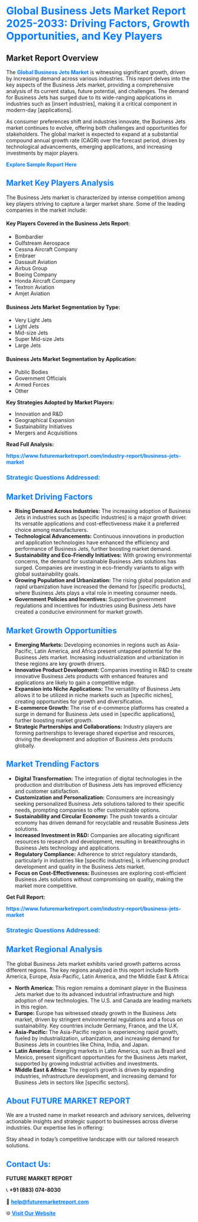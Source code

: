 <h1 style="color: #007BFF;">Global Business Jets Market Report 2025-2033: Driving Factors, Growth Opportunities, and Key Players</h1>

<section id="overview">
<h2>Market Report Overview</h2>
<p>The <a href="https://www.futuremarketreport.com/industry-report/business-jets-market" style="color: #007BFF; text-decoration: none;"><strong>Global Business Jets Market</strong></a> is witnessing significant growth, driven by increasing demand across various industries. This report delves into the key aspects of the Business Jets market, providing a comprehensive analysis of its current status, future potential, and challenges. The demand for Business Jets has surged due to its wide-ranging applications in industries such as [insert industries], making it a critical component in modern-day [applications].</p>
<p>As consumer preferences shift and industries innovate, the Business Jets market continues to evolve, offering both challenges and opportunities for stakeholders. The global market is expected to expand at a substantial compound annual growth rate (CAGR) over the forecast period, driven by technological advancements, emerging applications, and increasing investments by major players.</p>
</section>

<section id="overview">
<p><a href="https://www.futuremarketreport.com/request-sample/reportId=83724" style="color: #007BFF; text-decoration: none;"><strong>Explore Sample Report Here</strong></a></p>
</section>

<section id="key-players">
<h2 style="color: #007BFF;">Market Key Players Analysis</h2>
<p>The Business Jets market is characterized by intense competition among key players striving to capture a larger market share. Some of the leading companies in the market include:</p>
<h4>Key Players Covered in the Business Jets Report:</h4>
<ul><li>Bombardier</li><li>Gulfstream Aerospace</li><li>Cessna Aircraft Company</li><li>Embraer</li><li>Dassault Aviation</li><li>Airbus Group</li><li>Boeing Company</li><li>Honda Aircraft Company</li><li>Textron Aviation</li><li>Amjet Aviation</li></ul>
<h4>Business Jets Market Segmentation by Type:</h4>
<ul><li>Very Light Jets</li><li>Light Jets</li><li>Mid-size Jets</li><li>Super Mid-size Jets</li><li>Large Jets</li></ul>

<h4>Business Jets Market Segmentation by Application:</h4>
<ul><li>Public Bodies</li><li>Government Officials</li><li>Armed Forces</li><li>Other</li></ul>
<p><strong>Key Strategies Adopted by Market Players:</strong></p>
<ul>
<li>Innovation and R&D</li>
<li>Geographical Expansion</li>
<li>Sustainability Initiatives</li>
<li>Mergers and Acquisitions</li>
</ul>
</section>

<section>
<p><strong>Read Full Analysis: </strong></p><a href="https://www.futuremarketreport.com/industry-report/business-jets-market" style="color: #007BFF; text-decoration: none;"><strong>https://www.futuremarketreport.com/industry-report/business-jets-market</strong></a>
<h3 style="color: #007BFF;">Strategic Questions Addressed:</h3>
</section>

<section id="driving-factors">
<h2 style="color: #007BFF;">Market Driving Factors</h2>
<ul>
<li><strong>Rising Demand Across Industries:</strong> The increasing adoption of Business Jets in industries such as [specific industries] is a major growth driver. Its versatile applications and cost-effectiveness make it a preferred choice among manufacturers.</li>
<li><strong>Technological Advancements:</strong> Continuous innovations in production and application technologies have enhanced the efficiency and performance of Business Jets, further boosting market demand.</li>
<li><strong>Sustainability and Eco-Friendly Initiatives:</strong> With growing environmental concerns, the demand for sustainable Business Jets solutions has surged. Companies are investing in eco-friendly variants to align with global sustainability goals.</li>
<li><strong>Growing Population and Urbanization:</strong> The rising global population and rapid urbanization have increased the demand for [specific products], where Business Jets plays a vital role in meeting consumer needs.</li>
<li><strong>Government Policies and Incentives:</strong> Supportive government regulations and incentives for industries using Business Jets have created a conducive environment for market growth.</li>
</ul>
</section>

<section id="growth-opportunities">
<h2 style="color: #007BFF;">Market Growth Opportunities</h2>
<ul>
<li><strong>Emerging Markets:</strong> Developing economies in regions such as Asia-Pacific, Latin America, and Africa present untapped potential for the Business Jets market. Increasing industrialization and urbanization in these regions are key growth drivers.</li>
<li><strong>Innovative Product Development:</strong> Companies investing in R&D to create innovative Business Jets products with enhanced features and applications are likely to gain a competitive edge.</li>
<li><strong>Expansion into Niche Applications:</strong> The versatility of Business Jets allows it to be utilized in niche markets such as [specific niches], creating opportunities for growth and diversification.</li>
<li><strong>E-commerce Growth:</strong> The rise of e-commerce platforms has created a surge in demand for Business Jets used in [specific applications], further boosting market growth.</li>
<li><strong>Strategic Partnerships and Collaborations:</strong> Industry players are forming partnerships to leverage shared expertise and resources, driving the development and adoption of Business Jets products globally.</li>
</ul>
</section>

<section id="trending-factors">
<h2 style="color: #007BFF;">Market Trending Factors</h2>
<ul>
<li><strong>Digital Transformation:</strong> The integration of digital technologies in the production and distribution of Business Jets has improved efficiency and customer satisfaction.</li>
<li><strong>Customization and Personalization:</strong> Consumers are increasingly seeking personalized Business Jets solutions tailored to their specific needs, prompting companies to offer customizable options.</li>
<li><strong>Sustainability and Circular Economy:</strong> The push towards a circular economy has driven demand for recyclable and reusable Business Jets solutions.</li>
<li><strong>Increased Investment in R&D:</strong> Companies are allocating significant resources to research and development, resulting in breakthroughs in Business Jets technology and applications.</li>
<li><strong>Regulatory Compliance:</strong> Adherence to strict regulatory standards, particularly in industries like [specific industries], is influencing product development and quality in the Business Jets market.</li>
<li><strong>Focus on Cost-Effectiveness:</strong> Businesses are exploring cost-efficient Business Jets solutions without compromising on quality, making the market more competitive.</li>
</ul>
</section>

<section>
<p><strong>Get Full Report: </strong></p><a href="https://www.futuremarketreport.com/industry-report/business-jets-market" style="color: #007BFF; text-decoration: none;"><strong>https://www.futuremarketreport.com/industry-report/business-jets-market</strong></a>
<h3 style="color: #007BFF;">Strategic Questions Addressed:</h3>
</section>


<section id="regional-analysis">
<h2 style="color: #007BFF;">Market Regional Analysis</h2>
<p>The global Business Jets market exhibits varied growth patterns across different regions. The key regions analyzed in this report include North America, Europe, Asia-Pacific, Latin America, and the Middle East & Africa:</p>
<ul>
<li><strong>North America:</strong> This region remains a dominant player in the Business Jets market due to its advanced industrial infrastructure and high adoption of new technologies. The U.S. and Canada are leading markets in this region.</li>
<li><strong>Europe:</strong> Europe has witnessed steady growth in the Business Jets market, driven by stringent environmental regulations and a focus on sustainability. Key countries include Germany, France, and the U.K.</li>
<li><strong>Asia-Pacific:</strong> The Asia-Pacific region is experiencing rapid growth, fueled by industrialization, urbanization, and increasing demand for Business Jets in countries like China, India, and Japan.</li>
<li><strong>Latin America:</strong> Emerging markets in Latin America, such as Brazil and Mexico, present significant opportunities for the Business Jets market, supported by growing industrial activities and investments.</li>
<li><strong>Middle East & Africa:</strong> The region’s growth is driven by expanding industries, infrastructure development, and increasing demand for Business Jets in sectors like [specific sectors].</li>
</ul>
</section>

<footer>
<h2 style="color: #007BFF;">About FUTURE MARKET REPORT</h2>
<p>We are a trusted name in market research and advisory services, delivering actionable insights and strategic support to businesses across diverse industries. Our expertise lies in offering:</p>

<p>Stay ahead in today’s competitive landscape with our tailored research solutions.</p>

<h2 style="color: #007BFF;">Contact Us:</h2>
<p><strong>FUTURE MARKET REPORT</strong></p>
<p>📞 <strong>+91 (883) 074-8030</strong></p>
<p>📧 <strong><a href="mailto:help@futuremarketreport.com" style="color: #007BFF;">help@futuremarketreport.com</a></strong></p>
<p>🌐 <strong><a href="https://www.futuremarketreport.com/" style="color: #007BFF;">Visit Our Website</a></strong></p>
</footer>